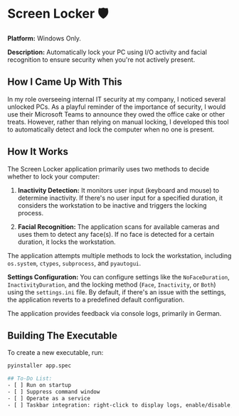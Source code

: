 # Screen Locker 🛡️

**Platform:** Windows Only.

**Description:** Automatically lock your PC using I/O activity and facial recognition to ensure security when you're not actively present.

## How I Came Up With This
In my role overseeing internal IT security at my company, I noticed several unlocked PCs. As a playful reminder of the importance of security, I would use their Microsoft Teams to announce they owed the office cake or other treats. However, rather than relying on manual locking, I developed this tool to automatically detect and lock the computer when no one is present.

## How It Works

The Screen Locker application primarily uses two methods to decide whether to lock your computer:

1. **Inactivity Detection:** It monitors user input (keyboard and mouse) to determine inactivity. If there's no user input for a specified duration, it considers the workstation to be inactive and triggers the locking process.

2. **Facial Recognition:** The application scans for available cameras and uses them to detect any face(s). If no face is detected for a certain duration, it locks the workstation.

The application attempts multiple methods to lock the workstation, including `os.system`, `ctypes`, `subprocess`, and `pyautogui`.

**Settings Configuration:** You can configure settings like the `NoFaceDuration`, `InactivityDuration`, and the locking method (`Face`, `Inactivity`, or `Both`) using the `settings.ini` file. By default, if there's an issue with the settings, the application reverts to a predefined default configuration.

The application provides feedback via console logs, primarily in German.

## Building The Executable
To create a new executable, run:
```bash
pyinstaller app.spec

## To-Do List:
- [ ] Run on startup
- [ ] Suppress command window
- [ ] Operate as a service
- [ ] Taskbar integration: right-click to display logs, enable/disable, restart, access settings.
